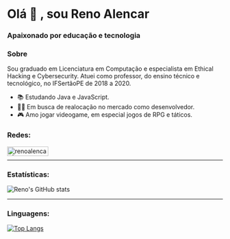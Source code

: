 # Olá 👋 , sou Reno Alencar 
### Apaixonado por educação e tecnologia

### Sobre
Sou graduado em Licenciatura em Computação e especialista em Ethical Hacking e Cybersecurity. Atuei como professor, do ensino técnico e tecnológico, no IFSertãoPE de 2018 a 2020.

- 📚 Estudando Java e JavaScript.
- 👨‍💻 Em busca de realocação no mercado como desenvolvedor.
- 🎮 Amo jogar videogame, em especial jogos de RPG e táticos.

### Redes:
[<img align="left" alt="renoalencar | LinkedIn" width="96px" height="22px" src="https://img.shields.io/badge/linkedin-%230077B5.svg?style=for-the-badge&logo=linkedin&logoColor=white" />](https://www.linkedin.com/in/renoalencar/)
<br />

---

### Estatísticas:

![Reno's GitHub stats](https://github-readme-stats.vercel.app/api?username=renoalencar&show_icons=true&theme=radical)

---

### Linguagens:

[![Top Langs](https://github-readme-stats.vercel.app/api/top-langs/?username=renoalencar&layout=compact&theme=radical)](https://github.com/anuraghazra/github-readme-stats)
